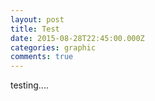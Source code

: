 ```yaml
---
layout: post
title: Test
date: 2015-08-28T22:45:00.000Z
categories: graphic
comments: true
---
```

testing....